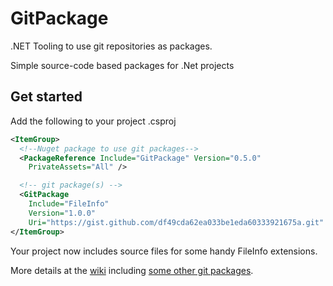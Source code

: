 # GitPackage
.NET Tooling to use git repositories as packages.

Simple source-code based packages for .Net projects

## Get started
Add the following to your project .csproj
```XML
<ItemGroup>
  <!--Nuget package to use git packages-->
  <PackageReference Include="GitPackage" Version="0.5.0"
    PrivateAssets="All" />

  <!-- git package(s) -->
  <GitPackage
    Include="FileInfo" 
    Version="1.0.0" 
    Uri="https://gist.github.com/df49cda62ea033be1eda60333921675a.git" />
</ItemGroup>
```
Your project now includes source files for some handy FileInfo extensions.

More details at the [wiki](https://github.com/Dkowald/GitPackage/wiki) 
including [some other git packages](https://github.com/Dkowald/GitPackage/wiki/50-MyGitPackages).
